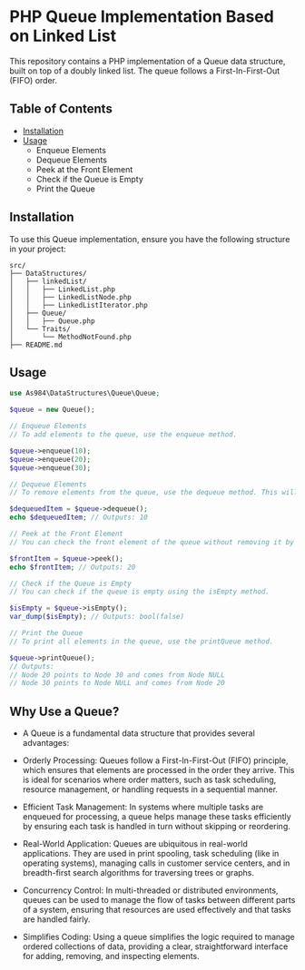 # PHP Queue Implementation Based on Linked List

This repository contains a PHP implementation of a Queue data structure, built on top of a doubly linked list. The queue follows a First-In-First-Out (FIFO) order.

## Table of Contents
- [Installation](#installation)
- [Usage](#usage)
  - Enqueue Elements
  - Dequeue Elements
  - Peek at the Front Element
  - Check if the Queue is Empty
  - Print the Queue

## Installation

To use this Queue implementation, ensure you have the following structure in your project:

```plaintext
src/
├── DataStructures/
│   ├── linkedList/
│   │   ├── LinkedList.php
│   │   ├── LinkedListNode.php
│   │   ├── LinkedListIterator.php
│   ├── Queue/
│   │   ├── Queue.php
│   └── Traits/
│       └── MethodNotFound.php
├── README.md
```
## Usage

```php
use As984\DataStructures\Queue\Queue;

$queue = new Queue();

// Enqueue Elements
// To add elements to the queue, use the enqueue method.

$queue->enqueue(10);
$queue->enqueue(20);
$queue->enqueue(30);

// Dequeue Elements
// To remove elements from the queue, use the dequeue method. This will remove and return the element at the front of the queue.

$dequeuedItem = $queue->dequeue();
echo $dequeuedItem; // Outputs: 10

// Peek at the Front Element
// You can check the front element of the queue without removing it by using the peek method.

$frontItem = $queue->peek();
echo $frontItem; // Outputs: 20

// Check if the Queue is Empty
// You can check if the queue is empty using the isEmpty method.

$isEmpty = $queue->isEmpty();
var_dump($isEmpty); // Outputs: bool(false)

// Print the Queue
// To print all elements in the queue, use the printQueue method.

$queue->printQueue();
// Outputs:
// Node 20 points to Node 30 and comes from Node NULL
// Node 30 points to Node NULL and comes from Node 20

```

## Why Use a Queue?

- A Queue is a fundamental data structure that provides several advantages:

- Orderly Processing: Queues follow a First-In-First-Out (FIFO) principle, which ensures that elements are   processed in the order they arrive. This is ideal for scenarios where order matters, such as task scheduling, resource management, or handling requests in a sequential manner.

- Efficient Task Management: In systems where multiple tasks are enqueued for processing, a queue helps manage these tasks efficiently by ensuring each task is handled in turn without skipping or reordering.

- Real-World Application: Queues are ubiquitous in real-world applications. They are used in print spooling, task scheduling (like in operating systems), managing calls in customer service centers, and in breadth-first search algorithms for traversing trees or graphs.

- Concurrency Control: In multi-threaded or distributed environments, queues can be used to manage the flow of tasks between different parts of a system, ensuring that resources are used effectively and that tasks are handled fairly.

- Simplifies Coding: Using a queue simplifies the logic required to manage ordered collections of data, providing a clear, straightforward interface for adding, removing, and inspecting elements.


